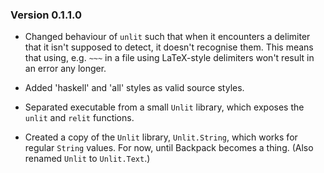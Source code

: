 ### Version 0.1.1.0

 - Changed behaviour of `unlit` such that when it encounters a
   delimiter that it isn't supposed to detect, it doesn't recognise
   them.
   This means that using, e.g. `~~~` in a file using LaTeX-style
   delimiters won't result in an error any longer.

 - Added 'haskell' and 'all' styles as valid source styles.

 - Separated executable from a small `Unlit` library, which exposes
   the `unlit` and `relit` functions.

 - Created a copy of the `Unlit` library, `Unlit.String`, which works
   for regular `String` values. For now, until Backpack becomes a
   thing. (Also renamed `Unlit` to `Unlit.Text`.)
